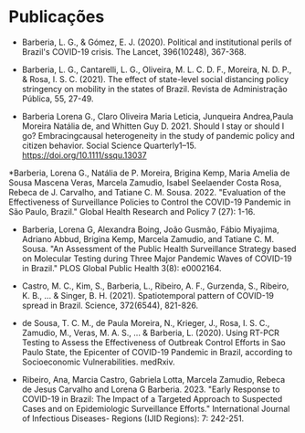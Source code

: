 # Publicações

* Barberia, L. G., & Gómez, E. J. (2020). Political and institutional perils of Brazil's COVID-19 crisis. The Lancet, 396(10248), 367-368.

* Barberia, L. G., Cantarelli, L. G., Oliveira, M. L. C. D. F., Moreira, N. D. P., & Rosa, I. S. C. (2021). The effect of state-level social distancing policy stringency on mobility in the states of Brazil. Revista de Administração Pública, 55, 27-49.

* Barberia Lorena G., Claro Oliveira Maria Leticia, Junqueira Andrea,Paula Moreira Natália de, and Whitten Guy D. 2021. Should I stay or should I go? Embracingcausal heterogeneity in the study of pandemic policy and citizen behavior. Social Science Quarterly1–15. https://doi.org/10.1111/ssqu.13037

*Barberia, Lorena G., Natália de P. Moreira, Brigina Kemp, Maria Amelia de Sousa Mascena Veras, Marcela Zamudio, Isabel Seelaender Costa Rosa, Rebeca de J. Carvalho, and Tatiane C. M. Sousa. 2022. "Evaluation of the Effectiveness of Surveillance Policies to Control the COVID-19 Pandemic in São Paulo, Brazil." Global Health Research and Policy 7 (27): 1-16. 

* Barberia, Lorena G, Alexandra Boing, João Gusmão, Fábio Miyajima, Adriano Abbud,  Brigina Kemp, Marcela Zamudio, and Tatiane C. M. Sousa. "An Assessment of the Public Health Surveillance Strategy based on Molecular Testing during Three Major Pandemic Waves of COVID-19 in Brazil." PLOS Global Public Health  3(8): e0002164.

* Castro, M. C., Kim, S., Barberia, L., Ribeiro, A. F., Gurzenda, S., Ribeiro, K. B., ... & Singer, B. H. (2021). Spatiotemporal pattern of COVID-19 spread in Brazil. Science, 372(6544), 821-826.

* de Sousa, T. C. M., de Paula Moreira, N., Krieger, J., Rosa, I. S. C., Zamudio, M., Veras, M. A. S., ... & Barberia, L. (2020). Using RT-PCR Testing to Assess the Effectiveness of Outbreak Control Efforts in Sao Paulo State, the Epicenter of COVID-19 Pandemic in Brazil, according to Socioeconomic Vulnerabilities. medRxiv.

* Ribeiro, Ana, Marcia Castro, Gabriela Lotta, Marcela Zamudio, Rebeca de Jesus Carvalho and Lorena G Barberia. 2023. "Early Response to COVID-19 in Brazil: The Impact of a Targeted Approach to Suspected Cases and on Epidemiologic Surveillance Efforts." International Journal of Infectious Diseases- Regions (IJID Regions): 7: 242-251.

